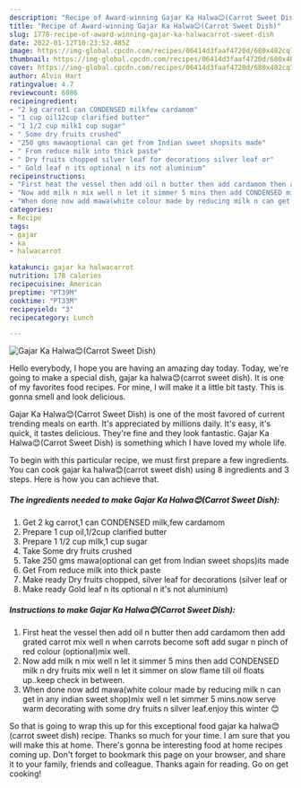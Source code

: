 ```yaml
---
description: "Recipe of Award-winning Gajar Ka Halwa😊(Carrot Sweet Dish)"
title: "Recipe of Award-winning Gajar Ka Halwa😊(Carrot Sweet Dish)"
slug: 1778-recipe-of-award-winning-gajar-ka-halwacarrot-sweet-dish
date: 2022-01-12T10:23:52.485Z
image: https://img-global.cpcdn.com/recipes/06414d3faaf4720d/680x482cq70/gajar-ka-halwacarrot-sweet-dish-recipe-main-photo.jpg
thumbnail: https://img-global.cpcdn.com/recipes/06414d3faaf4720d/680x482cq70/gajar-ka-halwacarrot-sweet-dish-recipe-main-photo.jpg
cover: https://img-global.cpcdn.com/recipes/06414d3faaf4720d/680x482cq70/gajar-ka-halwacarrot-sweet-dish-recipe-main-photo.jpg
author: Alvin Hart
ratingvalue: 4.7
reviewcount: 6086
recipeingredient:
- "2 kg carrot1 can CONDENSED milkfew cardamom"
- "1 cup oil12cup clarified butter"
- "1 1/2 cup milk1 cup sugar"
- " Some dry fruits crushed"
- "250 gms mawaoptional can get from Indian sweet shopsits made"
- " From reduce milk into thick paste"
- " Dry fruits chopped silver leaf for decorations silver leaf or"
- " Gold leaf n its optional n its not aluminium"
recipeinstructions:
- "First heat the vessel then add oil n butter then add cardamom then add grated carrot mix well n when carrots become soft add sugar n pinch of red colour (optional)mix well."
- "Now add milk n mix well n let it simmer 5 mins then add CONDENSED milk n dry fruits mix well n let it simmer on slow flame till oil floats up..keep check in between."
- "When done now add mawa(white colour made by reducing milk n can get in any indian sweet shop)mix well n let simmer 5 mins.now serve warm decorating with some dry fruits n silver leaf.enjoy this winter 😊"
categories:
- Recipe
tags:
- gajar
- ka
- halwacarrot

katakunci: gajar ka halwacarrot 
nutrition: 178 calories
recipecuisine: American
preptime: "PT39M"
cooktime: "PT33M"
recipeyield: "3"
recipecategory: Lunch

---
```



![Gajar Ka Halwa😊(Carrot Sweet Dish)](https://img-global.cpcdn.com/recipes/06414d3faaf4720d/680x482cq70/gajar-ka-halwacarrot-sweet-dish-recipe-main-photo.jpg)

Hello everybody, I hope you are having an amazing day today. Today, we're going to make a special dish, gajar ka halwa😊(carrot sweet dish). It is one of my favorites food recipes. For mine, I will make it a little bit tasty. This is gonna smell and look delicious.

Gajar Ka Halwa😊(Carrot Sweet Dish) is one of the most favored of current trending meals on earth. It's appreciated by millions daily. It's easy, it's quick, it tastes delicious. They're fine and they look fantastic. Gajar Ka Halwa😊(Carrot Sweet Dish) is something which I have loved my whole life.




To begin with this particular recipe, we must first prepare a few ingredients. You can cook gajar ka halwa😊(carrot sweet dish) using 8 ingredients and 3 steps. Here is how you can achieve that.

<!--inarticleads1-->

##### The ingredients needed to make Gajar Ka Halwa😊(Carrot Sweet Dish):

1. Get 2 kg carrot,1 can CONDENSED milk,few cardamom
1. Prepare 1 cup oil,1/2cup clarified butter
1. Prepare 1 1/2 cup milk,1 cup sugar
1. Take  Some dry fruits crushed
1. Take 250 gms mawa(optional can get from Indian sweet shops)its made
1. Get  From reduce milk into thick paste
1. Make ready  Dry fruits chopped, silver leaf for decorations (silver leaf or
1. Make ready  Gold leaf n its optional n it&#39;s not aluminium)




<!--inarticleads2-->

##### Instructions to make Gajar Ka Halwa😊(Carrot Sweet Dish):

1. First heat the vessel then add oil n butter then add cardamom then add grated carrot mix well n when carrots become soft add sugar n pinch of red colour (optional)mix well.
1. Now add milk n mix well n let it simmer 5 mins then add CONDENSED milk n dry fruits mix well n let it simmer on slow flame till oil floats up..keep check in between.
1. When done now add mawa(white colour made by reducing milk n can get in any indian sweet shop)mix well n let simmer 5 mins.now serve warm decorating with some dry fruits n silver leaf.enjoy this winter 😊




So that is going to wrap this up for this exceptional food gajar ka halwa😊(carrot sweet dish) recipe. Thanks so much for your time. I am sure that you will make this at home. There's gonna be interesting food at home recipes coming up. Don't forget to bookmark this page on your browser, and share it to your family, friends and colleague. Thanks again for reading. Go on get cooking!
